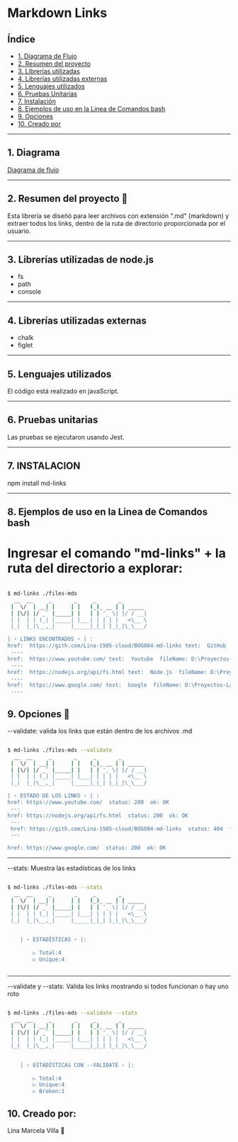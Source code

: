 # Markdown Links

## Índice

* [1. Diagrama de Flujo](#1-diagrama)
* [2. Resumen del proyecto](#2-resumen-del-proyecto)
* [3. Librerías utilizadas](#3-librerías-utilizadas)
* [4. Librerías utilizadas externas](#4-Librerías-utilizadas-externas)
* [5. Lenguajes utilizados](#5-Lenguajes-utilizados)
* [6. Pruebas Unitarias](#6-pruebas-unitarias)
* [7. Instalación ](#7-Instalación)
* [8. Ejemplos de uso en la Linea de Comandos bash ](#8-Ejemplos-de-uso-en-la-Linea-de-Comandos-bash)
* [9. Opciones](#9-opciones)
* [10. Creado por](#10-creado-por)

***

## 1. Diagrama

[Diagrama de flujo]('./images/MD-links.png')

***

## 2. Resumen del proyecto 🌻

Esta librería se diseñó para leer archivos con extensión ".md" (markdown) y extraer todos los links, dentro de la ruta de directorio proporcionada por el usuario.

***

## 3. Librerías utilizadas de node.js 

* fs
* path
* console

***


## 4. Librerías utilizadas externas 

* chalk 
* figlet 

***

## 5. Lenguajes utilizados 

El código está realizado en javaScript.

***

## 6. Pruebas unitarias 

Las pruebas se ejecutaron usando Jest.

***

## 7. INSTALACION 
npm install md-links

***

## 8. Ejemplos de uso en la Linea de Comandos bash 
# Ingresar el comando "md-links" + la ruta del directorio a explorar:

```sh

$ md-links ./files-mds
  __  __     _       _     _       _        
 |  \/  | __| |     | |   (_)_ __ | | _____ 
 | |\/| |/ _` |_____| |   | | '_ \| |/ / __|
 | |  | | (_| |_____| |___| | | | |   <\__ \
 |_|  |_|\__,_|     |_____|_|_| |_|_|\_\___/

| ⋆ LINKS ENCONTRADOS ⋆ | :
href:  https://gith.com/Lina-1985-cloud/BOG004-md-links text:  GitHub  fileName: D:\Proyectos-Laboratoria\BOG004-md-links\files-mds\otraPrueba.md 
 ---- 
href:  https://www.youtube.com/ text:  Youtube  fileName: D:\Proyectos-Laboratoria\BOG004-md-links\files-mds\prueba-3.md 
 ---- 
href:  https://nodejs.org/api/fs.html text:  Node.js  fileName: D:\Proyectos-Laboratoria\BOG004-md-links\files-mds\prueba-2.md 
 ---- 
href:  https://www.google.com/ text:  Google  fileName: D:\Proyectos-Laboratoria\BOG004-md-links\files-mds\prueba.md 
 ---- 
```

## 9. Opciones 🌻

--validate:  valida los links que están dentro de los archivos .md

```sh

$ md-links ./files-mds --validate
  __  __     _       _     _       _        
 |  \/  | __| |     | |   (_)_ __ | | _____ 
 | |\/| |/ _` |_____| |   | | '_ \| |/ / __|
 | |  | | (_| |_____| |___| | | | |   <\__ \
 |_|  |_|\__,_|     |_____|_|_| |_|_|\_\___/

| ⋆ ESTADO DE LOS LINKS ⋆ | :
href: https://www.youtube.com/  status: 200  ok: OK
 ---
href: https://nodejs.org/api/fs.html  status: 200  ok: OK
 ---
 href: https://gith.com/Lina-1985-cloud/BOG004-md-links  status: 404  fail: fail
 --- 

href: https://www.google.com/  status: 200  ok: OK
```
***

--stats:  Muestra las estadísticas de los links

```sh

$ md-links ./files-mds --stats
  __  __     _       _     _       _        
 |  \/  | __| |     | |   (_)_ __ | | _____ 
 | |\/| |/ _` |_____| |   | | '_ \| |/ / __|
 | |  | | (_| |_____| |___| | | | |   <\__ \
 |_|  |_|\__,_|     |_____|_|_| |_|_|\_\___/

 
    | ⋆ ESTADÍSTICAS ⋆ |:
    
        ▷ Total:4        
        ▷ Unique:4       
    
```
***

--validate y --stats:  Valida los links mostrando si todos funcionan o hay uno roto

```sh

$ md-links ./files-mds --validate --stats
  __  __     _       _     _       _        
 |  \/  | __| |     | |   (_)_ __ | | _____ 
 | |\/| |/ _` |_____| |   | | '_ \| |/ / __|
 | |  | | (_| |_____| |___| | | | |   <\__ \
 |_|  |_|\__,_|     |_____|_|_| |_|_|\_\___/

 
    | ⋆ ESTADÍSTICAS CON --VALIDATE ⋆ |:
    
        ▷ Total:4 
        ▷ Unique:4 
        ▷ Broken:1 
```

## 10. Creado por:
Lina Marcela Villa 🌻
